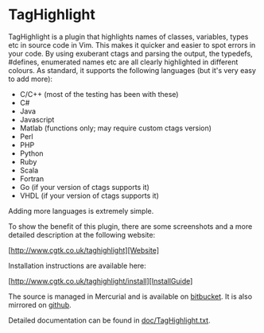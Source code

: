 # TagHighlight

TagHighlight is a plugin that highlights names of classes, variables, types etc in source code in Vim.  This makes it quicker and easier to spot errors in your code.  By using exuberant ctags and parsing the output, the typedefs, #defines, enumerated names etc are all clearly highlighted in different colours.  As standard, it supports the following languages (but it's very easy to add more):

* C/C++ (most of the testing has been with these)
* C#
* Java
* Javascript
* Matlab (functions only; may require custom ctags version)
* Perl
* PHP
* Python
* Ruby
* Scala
* Fortran
* Go (if your version of ctags supports it)
* VHDL (if your version of ctags supports it)

Adding more languages is extremely simple.

To show the benefit of this plugin, there are some screenshots and a more detailed description at the following website:

  [http://www.cgtk.co.uk/taghighlight][Website]

Installation instructions are available here:

  [http://www.cgtk.co.uk/taghighlight/install][InstallGuide]

The source is managed in Mercurial and is available on [bitbucket][Bitbucket].  It is also mirrored on [github][Github].

Detailed documentation can be found in [doc/TagHighlight.txt][Documentation].

[Website]: http://www.cgtk.co.uk/taghighlight
[InstallGuide]: http://www.cgtk.co.uk/taghighlight/install
[Bitbucket]: https://bitbucket.org/abudden/taghighlight
[Github]: https://github.com/abudden/TagHighlight
[Documentation]: https://bitbucket.org/abudden/taghighlight/src/default/doc/TagHighlight.txt
